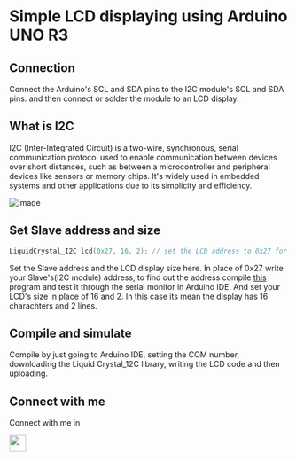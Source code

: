 # Simple LCD displaying using Arduino UNO R3




## Connection 

Connect the Arduino's SCL and SDA pins to the I2C module's SCL and SDA pins. and then connect or solder the module to an LCD display.


## What is I2C

I2C (Inter-Integrated Circuit) is a two-wire, synchronous, serial communication protocol used to enable communication between devices over short distances, such as between a microcontroller and peripheral devices like sensors or memory chips. It's widely used in embedded systems and other applications due to its simplicity and efficiency. 

![image](https://github.com/user-attachments/assets/afbae635-817d-4e77-9ec5-ee7330943500)

## Set Slave address and size 

```c++
LiquidCrystal_I2C lcd(0x27, 16, 2); // set the LCD address to 0x27 for a 16 chars and 2 line display
```

Set the Slave address and the LCD display size here. In place of 0x27 write your Slave's(I2C module) address, to find out the address compile [this](https://github.com/Ahtesham18112011/Simple_LCD/blob/main/12c_scanner.ino) program and test it through the serial monitor in Arduino IDE. And set your LCD's size in place of 16 and 2. In this case its mean the display has 16 charachters and 2 lines.

## Compile and simulate

Compile by just going to Arduino IDE, setting the COM number, downloading the Liquid Crystal_12C library, writing the LCD code and then uploading. 

## Connect with me 
Connect with me in


[<img src="https://cdn.jsdelivr.net/gh/devicons/devicon/icons/linkedin/linkedin-original.svg" width="30"/>](https://www.linkedin.com/in/ahtesham-ahmed-779845365/)
